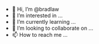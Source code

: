 - 👋 Hi, I’m @bradlaw
- 👀 I’m interested in ...
- 🌱 I’m currently learning ...
- 💞️ I’m looking to collaborate on ...
- 📫 How to reach me ...

<!---
bradlaw/bradlaw is a ✨ special ✨ repository because its `README.md` (this file) appears on your GitHub profile.
You can click the Preview link to take a look at your changes.
--->
